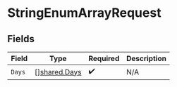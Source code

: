 # StringEnumArrayRequest


## Fields

| Field                                        | Type                                         | Required                                     | Description                                  |
| -------------------------------------------- | -------------------------------------------- | -------------------------------------------- | -------------------------------------------- |
| `Days`                                       | [][shared.Days](../../models/shared/days.md) | :heavy_check_mark:                           | N/A                                          |